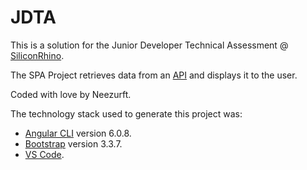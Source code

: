 # JDTA

This is a solution for the Junior Developer Technical Assessment @ [SiliconRhino](https://www.siliconrhino.io).

The SPA Project retrieves data from an [API](https://github.com/Neezurft/JDTA-SiliconRhino-API) and displays it to the user.

Coded with love by Neezurft.

The technology stack used to generate this project was:

- [Angular CLI](https://github.com/angular/angular-cli) version 6.0.8.
- [Bootstrap](https://getbootstrap.com/docs/3.3/) version 3.3.7.
- [VS Code](https://code.visualstudio.com/).